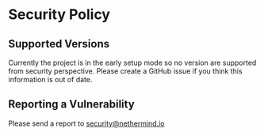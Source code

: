 # Security Policy

## Supported Versions

Currently the project is in the early setup mode so no version are supported from security perspective.
Please create a GitHub issue if you think this information is out of date.

## Reporting a Vulnerability

Please send a report to security@nethermind.io
